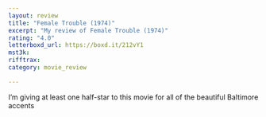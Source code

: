 ```yaml
---
layout: review
title: "Female Trouble (1974)"
excerpt: "My review of Female Trouble (1974)"
rating: "4.0"
letterboxd_url: https://boxd.it/212vY1
mst3k: 
rifftrax: 
category: movie_review

---
```


I’m giving at least one half-star to this movie for all of the beautiful Baltimore accents
